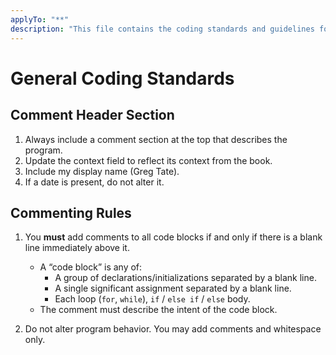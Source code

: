 ```yaml
---
applyTo: "**"
description: "This file contains the coding standards and guidelines for Copilot."
---
```


# General Coding Standards

## Comment Header Section
1. Always include a comment section at the top that describes the program.
2. Update the context field to reflect its context from the book.
3. Include my display name (Greg Tate).
4. If a date is present, do not alter it.


## Commenting Rules
1. You **must** add comments to all code blocks if and only if there is a blank line immediately above it.
	- A “code block” is any of:
		- A group of declarations/initializations separated by a blank line.
		- A single significant assignment separated by a blank line.
		- Each loop (`for`, `while`), `if` / `else if` / `else` body.
	- The comment must describe the intent of the code block.

2. Do not alter program behavior. You may add comments and whitespace only.
